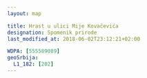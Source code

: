 ```yaml
---
layout: map

title: Hrast u ulici Mije Kovačevića
designation: Spomenik prirode
last_modified_at: 2018-06-02T23:12:21+02:00

WDPA: [555589089]
geoSrbija:
  L1_182: [202]
---
```

